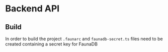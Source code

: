 # Backend API

## Build

In order to build the project `.faunarc` and `faunadb-secret.ts` files need to be created containing a secret key for FaunaDB